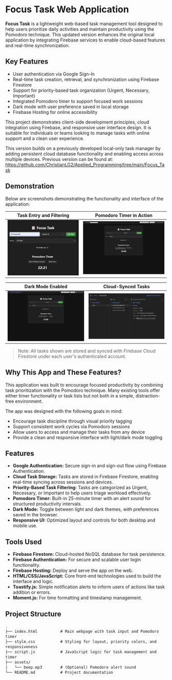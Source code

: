 # Focus Task Web Application

**Focus Task** is a lightweight web-based task management tool designed to help users prioritize daily activities and maintain productivity using the Pomodoro technique. This updated version enhances the original local application by integrating Firebase services to enable cloud-based features and real-time synchronization.

## Key Features

- User authentication via Google Sign-In
- Real-time task creation, retrieval, and synchronization using Firebase Firestore
- Support for priority-based task organization (Urgent, Necessary, Important)
- Integrated Pomodoro timer to support focused work sessions
- Dark mode with user preference saved in local storage
- Firebase Hosting for online accessibility

This project demonstrates client-side development principles, cloud integration using Firebase, and responsive user interface design. It is suitable for individuals or teams looking to manage tasks with online support and a clean user experience.

This version builds on a previously developed local-only task manager by adding persistent cloud database functionality and enabling access across multiple devices.
Previous version can be found at: https://github.com/ChristianLG2/Applied_Programming/tree/main/Focus_Task 

## Demonstration

Below are screenshots demonstrating the functionality and interface of the application:

| Task Entry and Filtering | Pomodoro Timer in Action |
|--------------------------|--------------------------|
| ![Task Input](assets/Screenshots/task-input.png) | ![Pomodoro Timer](assets/Screenshots/pomodoro-timer.png) |

| Dark Mode Enabled | Cloud-Synced Tasks |
|-------------------|--------------------|
| ![Dark Mode](assets/Screenshots/dark-mode.png) | ![Cloud Tasks](assets/Screenshots/cloud-tasks.png) |

> Note: All tasks shown are stored and synced with Firebase Cloud Firestore under each user's authenticated account.

## Why This App and These Features?

This application was built to encourage focused productivity by combining task prioritization with the Pomodoro technique. Many existing tools offer either timer functionality or task lists but not both in a simple, distraction-free environment. 

The app was designed with the following goals in mind:
- Encourage task discipline through visual priority tagging
- Support consistent work cycles via Pomodoro sessions
- Allow users to access and manage their tasks from any device
- Provide a clean and responsive interface with light/dark mode toggling

## Features

- **Google Authentication:** Secure sign-in and sign-out flow using Firebase Authentication.
- **Cloud Task Storage:** Tasks are stored in Firebase Firestore, enabling real-time syncing across sessions and devices.
- **Priority-Based Task Filtering:** Tasks are categorized as Urgent, Necessary, or Important to help users triage workload effectively.
- **Pomodoro Timer:** Built-in 25-minute timer with an alert sound for structured productivity intervals.
- **Dark Mode:** Toggle between light and dark themes, with preferences saved in the browser.
- **Responsive UI:** Optimized layout and controls for both desktop and mobile use.


## Tools Used

- **Firebase Firestore:** Cloud-hosted NoSQL database for task persistence.
- **Firebase Authentication:** For secure and scalable user login functionality.
- **Firebase Hosting:** Deploy and serve the app on the web.
- **HTML/CSS/JavaScript:** Core front-end technologies used to build the interface and logic.
- **Toastify.js:** Simple notification alerts to inform users of actions like task addition or errors.
- **Moment.js:** For time formatting and timestamp management.

## Project Structure

```plaintext
.
├── index.html          # Main webpage with task input and Pomodoro timer
├── style.css           # Styling for layout, priority colors, and responsiveness
├── script.js           # JavaScript logic for task management and timer
├── assets/
│   └── beep.mp3        # (Optional) Pomodoro alert sound
└── README.md           # Project documentation

